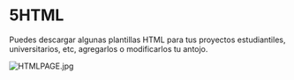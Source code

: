 # 5HTML
Puedes descargar algunas plantillas HTML para tus proyectos estudiantiles, universitarios, etc, agregarlos o modificarlos tu antojo.

![HTMLPAGE.jpg](https://i.postimg.cc/mg043RLx/HTMLPAGE.jpg)
